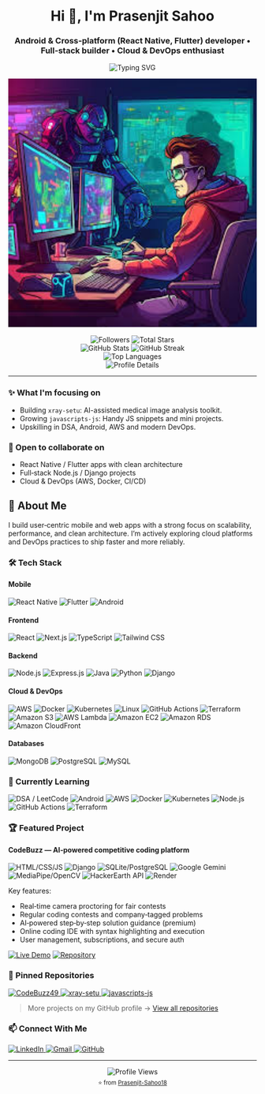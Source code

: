 <h1 align="center">Hi 👋, I'm Prasenjit Sahoo</h1>
<h3 align="center">Android & Cross‑platform (React Native, Flutter) developer • Full‑stack builder • Cloud & DevOps enthusiast</h3>

<div align="center">
  <img src="https://readme-typing-svg.herokuapp.com?font=Fira+Code&weight=500&size=32&pause=1000&color=2E8B57&center=true&vCenter=true&width=700&lines=Full+Stack+Developer;Cloud+and+DevOps+Enthusiast;Open+Source+Contributor" alt="Typing SVG" />
</div>

<p align="center">
  <img src="./images.dev.jpg" alt="Prasenjit Sahoo – Developer banner" width="900" />
</p>

<div align="center">
  <img src="https://img.shields.io/github/followers/Prasenjit-Sahoo18?style=for-the-badge&color=blue" alt="Followers" />
  <img src="https://img.shields.io/github/stars/Prasenjit-Sahoo18?affiliations=OWNER%2CCOLLABORATOR&style=for-the-badge&color=gold" alt="Total Stars" />
</div>

<div align="center">
  <img src="https://github-readme-stats.vercel.app/api?username=Prasenjit-Sahoo18&show_icons=true&theme=radical&hide_border=true" alt="GitHub Stats" />
  <img src="https://streak-stats.demolab.com/?user=Prasenjit-Sahoo18&theme=tokyonight&hide_border=true" alt="GitHub Streak" />
</div>

<div align="center">
  <img src="https://github-readme-stats.vercel.app/api/top-langs/?username=Prasenjit-Sahoo18&layout=compact&theme=radical&hide_border=true&langs_count=8" alt="Top Languages" />
</div>

<div align="center">
  <img src="https://github-profile-summary-cards.vercel.app/api/cards/profile-details?username=Prasenjit-Sahoo18&theme=radical" alt="Profile Details" />
</div>

---

### ✨ What I'm focusing on

- Building `xray-setu`: AI-assisted medical image analysis toolkit.
- Growing `javascripts-js`: Handy JS snippets and mini projects.
- Upskilling in DSA, Android, AWS and modern DevOps.

### 🤝 Open to collaborate on

- React Native / Flutter apps with clean architecture
- Full‑stack Node.js / Django projects
- Cloud & DevOps (AWS, Docker, CI/CD)

## 🚀 About Me

I build user‑centric mobile and web apps with a strong focus on scalability, performance, and clean architecture. I’m actively exploring cloud platforms and DevOps practices to ship faster and more reliably.

### 🛠️ Tech Stack

#### Mobile
<div align="left">
  <img src="https://img.shields.io/badge/React_Native-20232A?style=for-the-badge&logo=react&logoColor=61DAFB" alt="React Native" />
  <img src="https://img.shields.io/badge/Flutter-02569B?style=for-the-badge&logo=flutter&logoColor=white" alt="Flutter" />
  <img src="https://img.shields.io/badge/Android-3DDC84?style=for-the-badge&logo=android&logoColor=white" alt="Android" />
</div>

#### Frontend
<div align="left">
  <img src="https://img.shields.io/badge/React-20232A?style=for-the-badge&logo=react&logoColor=61DAFB" alt="React" />
  <img src="https://img.shields.io/badge/Next.js-000000?style=for-the-badge&logo=next.js&logoColor=white" alt="Next.js" />
  <img src="https://img.shields.io/badge/TypeScript-007ACC?style=for-the-badge&logo=typescript&logoColor=white" alt="TypeScript" />
  <img src="https://img.shields.io/badge/Tailwind_CSS-38B2AC?style=for-the-badge&logo=tailwind-css&logoColor=white" alt="Tailwind CSS" />
</div>

#### Backend
<div align="left">
  <img src="https://img.shields.io/badge/Node.js-339933?style=for-the-badge&logo=nodedotjs&logoColor=white" alt="Node.js" />
  <img src="https://img.shields.io/badge/Express.js-000000?style=for-the-badge&logo=express&logoColor=white" alt="Express.js" />
  <img src="https://img.shields.io/badge/Java-ED8B00?style=for-the-badge&logo=java&logoColor=white" alt="Java" />
  <img src="https://img.shields.io/badge/Python-3776AB?style=for-the-badge&logo=python&logoColor=white" alt="Python" />
  <img src="https://img.shields.io/badge/Django-092E20?style=for-the-badge&logo=django&logoColor=white" alt="Django" />
</div>

#### Cloud & DevOps
<div align="left">
  <img src="https://img.shields.io/badge/AWS-232F3E?style=for-the-badge&logo=amazon-aws&logoColor=white" alt="AWS" />
  <img src="https://img.shields.io/badge/Docker-2496ED?style=for-the-badge&logo=docker&logoColor=white" alt="Docker" />
  <img src="https://img.shields.io/badge/Kubernetes-326CE5?style=for-the-badge&logo=kubernetes&logoColor=white" alt="Kubernetes" />
  <img src="https://img.shields.io/badge/Linux-FCC624?style=for-the-badge&logo=linux&logoColor=black" alt="Linux" />
  <img src="https://img.shields.io/badge/GitHub_Actions-2088FF?style=for-the-badge&logo=github-actions&logoColor=white" alt="GitHub Actions" />
  <img src="https://img.shields.io/badge/Terraform-7B42BC?style=for-the-badge&logo=terraform&logoColor=white" alt="Terraform" />
  <img src="https://img.shields.io/badge/Amazon_S3-569A31?style=for-the-badge&logo=amazons3&logoColor=white" alt="Amazon S3" />
  <img src="https://img.shields.io/badge/AWS_Lambda-FF9900?style=for-the-badge&logo=aws-lambda&logoColor=white" alt="AWS Lambda" />
  <img src="https://img.shields.io/badge/Amazon_EC2-FF9900?style=for-the-badge&logo=amazonaws&logoColor=white" alt="Amazon EC2" />
  <img src="https://img.shields.io/badge/Amazon_RDS-527FFF?style=for-the-badge&logo=amazonrds&logoColor=white" alt="Amazon RDS" />
  <img src="https://img.shields.io/badge/Amazon_CloudFront-8C4FFF?style=for-the-badge&logo=amazonaws&logoColor=white" alt="Amazon CloudFront" />
</div>

#### Databases
<div align="left">
  <img src="https://img.shields.io/badge/MongoDB-4EA94B?style=for-the-badge&logo=mongodb&logoColor=white" alt="MongoDB" />
  <img src="https://img.shields.io/badge/PostgreSQL-316192?style=for-the-badge&logo=postgresql&logoColor=white" alt="PostgreSQL" />
  <img src="https://img.shields.io/badge/MySQL-00000F?style=for-the-badge&logo=mysql&logoColor=white" alt="MySQL" />
</div>

### 🌱 Currently Learning
<div align="left">
  <img src="https://img.shields.io/badge/LeetCode-FFA116?style=for-the-badge&logo=LeetCode&logoColor=black" alt="DSA / LeetCode" />
  <img src="https://img.shields.io/badge/Android-3DDC84?style=for-the-badge&logo=android&logoColor=white" alt="Android" />
  <img src="https://img.shields.io/badge/AWS-232F3E?style=for-the-badge&logo=amazon-aws&logoColor=white" alt="AWS" />
  <img src="https://img.shields.io/badge/Docker-2496ED?style=for-the-badge&logo=docker&logoColor=white" alt="Docker" />
  <img src="https://img.shields.io/badge/Kubernetes-326CE5?style=for-the-badge&logo=kubernetes&logoColor=white" alt="Kubernetes" />
  <img src="https://img.shields.io/badge/Node.js-339933?style=for-the-badge&logo=nodedotjs&logoColor=white" alt="Node.js" />
  <img src="https://img.shields.io/badge/GitHub_Actions-2088FF?style=for-the-badge&logo=github-actions&logoColor=white" alt="GitHub Actions" />
  <img src="https://img.shields.io/badge/Terraform-7B42BC?style=for-the-badge&logo=terraform&logoColor=white" alt="Terraform" />
</div>

### 🏆 Featured Project

#### CodeBuzz — AI‑powered competitive coding platform
<div align="left">
  <img src="https://img.shields.io/badge/Frontend-HTML%20%2F%20CSS%20%2F%20JavaScript-2965f1?style=for-the-badge&logo=html5&logoColor=white" alt="HTML/CSS/JS" />
  <img src="https://img.shields.io/badge/Backend-Django-092E20?style=for-the-badge&logo=django&logoColor=white" alt="Django" />
  <img src="https://img.shields.io/badge/Database-SQLite%20%7C%20PostgreSQL-4479A1?style=for-the-badge&logo=sqlite&logoColor=white" alt="SQLite/PostgreSQL" />
  <img src="https://img.shields.io/badge/AI-Google%20Gemini-34A853?style=for-the-badge&logo=google&logoColor=white" alt="Google Gemini" />
  <img src="https://img.shields.io/badge/Proctoring-MediaPipe%20%2F%20OpenCV-FF6F00?style=for-the-badge&logo=googlegemini&logoColor=white" alt="MediaPipe/OpenCV" />
  <img src="https://img.shields.io/badge/Code_Execution-HackerEarth_API-2C3E50?style=for-the-badge" alt="HackerEarth API" />
  <img src="https://img.shields.io/badge/Hosting-Render-46E3B7?style=for-the-badge&logo=render&logoColor=white" alt="Render" />
</div>

Key features:
- Real‑time camera proctoring for fair contests
- Regular coding contests and company‑tagged problems
- AI‑powered step‑by‑step solution guidance (premium)
- Online coding IDE with syntax highlighting and execution
- User management, subscriptions, and secure auth

[![Live Demo](https://img.shields.io/badge/Live_Demo-00C853?style=for-the-badge&logo=google-chrome&logoColor=white)](https://codebuzz-puep.onrender.com/)
[![Repository](https://img.shields.io/badge/GitHub_Repo-CodeBuzz49-181717?style=for-the-badge&logo=github&logoColor=white)](https://github.com/Prasenjit-Sahoo18/CodeBuzz49)

### 📌 Pinned Repositories

<div align="left">
  <a href="https://github.com/Prasenjit-Sahoo18/CodeBuzz49">
    <img src="https://github-readme-stats.vercel.app/api/pin/?username=Prasenjit-Sahoo18&repo=CodeBuzz49&theme=radical&hide_border=true" alt="CodeBuzz49" />
  </a>
  <a href="https://github.com/Prasenjit-Sahoo18/xray-setu">
    <img src="https://github-readme-stats.vercel.app/api/pin/?username=Prasenjit-Sahoo18&repo=xray-setu&theme=radical&hide_border=true" alt="xray-setu" />
  </a>
  <a href="https://github.com/Prasenjit-Sahoo18/javascripts-js">
    <img src="https://github-readme-stats.vercel.app/api/pin/?username=Prasenjit-Sahoo18&repo=javascripts-js&theme=radical&hide_border=true" alt="javascripts-js" />
  </a>
</div>

> More projects on my GitHub profile → <a href="https://github.com/Prasenjit-Sahoo18?tab=repositories">View all repositories</a>

### 📫 Connect With Me
<div align="left">
  <a href="https://www.linkedin.com/in/prasenjit-sahoo18/">
    <img src="https://img.shields.io/badge/LinkedIn-0077B5?style=for-the-badge&logo=linkedin&logoColor=white" alt="LinkedIn" />
  </a>
  <a href="mailto:mukeshsahoo902@gmail.com">
    <img src="https://img.shields.io/badge/Gmail-D14836?style=for-the-badge&logo=gmail&logoColor=white" alt="Gmail" />
  </a>
  <a href="https://github.com/Prasenjit-Sahoo18">
    <img src="https://img.shields.io/badge/GitHub-100000?style=for-the-badge&logo=github&logoColor=white" alt="GitHub" />
  </a>
</div>

---

<div align="center">
  <img src="https://komarev.com/ghpvc/?username=Prasenjit-Sahoo18&style=for-the-badge&color=blueviolet" alt="Profile Views" />
</div>

 

<div align="center">
  <sub>⭐️ from <a href="https://github.com/Prasenjit-Sahoo18">Prasenjit-Sahoo18</a></sub>
</div>





















